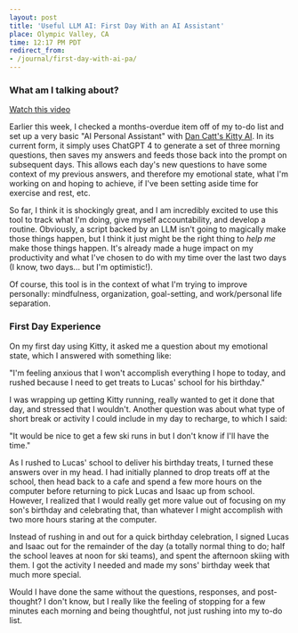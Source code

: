 ```yaml
---
layout: post
title: 'Useful LLM AI: First Day With an AI Assistant'
place: Olympic Valley, CA
time: 12:17 PM PDT
redirect_from:
- /journal/first-day-with-ai-pa/
---
```


### What am I talking about?

[Watch this video](https://www.youtube.com/watch?v=z9pHpXIrGWM)

Earlier this week, I checked a months-overdue item off of my to-do list and set up a very basic "AI Personal Assistant" with [Dan Catt's Kitty AI](https://revdancatt.com/kitty/). In its current form, it simply uses ChatGPT 4 to generate a set of three morning questions, then saves my answers and feeds those back into the prompt on subsequent days. This allows each day's new questions to have some context of my previous answers, and therefore my emotional state, what I'm working on and hoping to achieve, if I've been setting aside time for exercise and rest, etc.

So far, I think it is shockingly great, and I am incredibly excited to use this tool to track what I'm doing, give myself accountability, and develop a routine. Obviously, a script backed by an LLM isn't going to magically make those things happen, but I think it just might be the right thing to _help me_ make those things happen. It's already made a huge impact on my productivity and what I've chosen to do with my time over the last two days (I know, two days... but I'm optimistic!).

Of course, this tool is in the context of what I'm trying to improve personally: mindfulness, organization, goal-setting, and work/personal life separation.

### First Day Experience

On my first day using Kitty, it asked me a question about my emotional state, which I answered with something like:

"I'm feeling anxious that I won't accomplish everything I hope to today, and rushed because I need to get treats to Lucas' school for his birthday."

I was wrapping up getting Kitty running, really wanted to get it done that day, and stressed that I wouldn't. Another question was about what type of short break or activity I could include in my day to recharge, to which I said:

"It would be nice to get a few ski runs in but I don't know if I'll have the time."

As I rushed to Lucas' school to deliver his birthday treats, I turned these answers over in my head. I had initially planned to drop treats off at the school, then head back to a cafe and spend a few more hours on the computer before returning to pick Lucas and Isaac up from school. However, I realized that I would really get more value out of focusing on my son's birthday and celebrating that, than whatever I might accomplish with two more hours staring at the computer.

Instead of rushing in and out for a quick birthday celebration, I signed Lucas and Isaac out for the remainder of the day (a totally normal thing to do; half the school leaves at noon for ski teams), and spent the afternoon skiing with them. I got the activity I needed and made my sons' birthday week that much more special.

Would I have done the same without the questions, responses, and post-thought? I don't know, but I really like the feeling of stopping for a few minutes each morning and being thoughtful, not just rushing into my to-do list.
